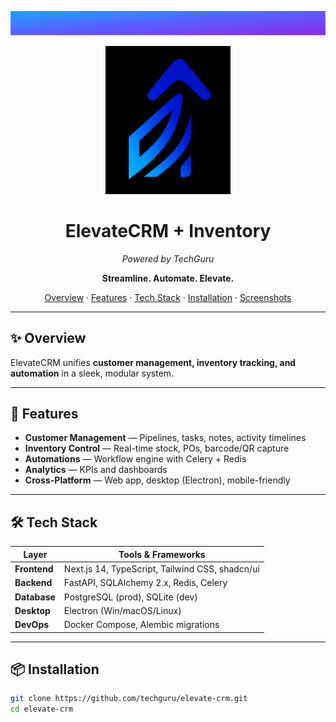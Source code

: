 <!-- Slim gradient banner + centered hero -->
<p align="center">
  <svg width="100%" height="92" viewBox="0 0 1200 92" xmlns="http://www.w3.org/2000/svg" role="img" aria-label="ElevateCRM">
    <defs>
      <linearGradient id="elevateA" x1="0" y1="0" x2="1" y2="1">
        <stop offset="0%" stop-color="#1FA3FF"/>
        <stop offset="50%" stop-color="#5B5CFF"/>
        <stop offset="100%" stop-color="#8A2BE2"/>
      </linearGradient>
    </defs>
    <rect width="1200" height="92" fill="url(#elevateA)"/>
  </svg>
</p>

<div align="center">
  <img src="assets/logo-elevatecrm.png" alt="ElevateCRM Logo" width="200" />
  <h1>ElevateCRM + Inventory</h1>
  <p><em>Powered by TechGuru</em></p>
  <p><strong>Streamline. Automate. Elevate.</strong></p>

  <p>
    <a href="#-overview">Overview</a> ·
    <a href="#-features">Features</a> ·
    <a href="#-tech-stack">Tech Stack</a> ·
    <a href="#-installation">Installation</a> ·
    <a href="#-screenshots">Screenshots</a>
  </p>
</div>

---

## ✨ Overview
ElevateCRM unifies **customer management, inventory tracking, and automation** in a sleek, modular system.

---

## 🚀 Features
- **Customer Management** — Pipelines, tasks, notes, activity timelines  
- **Inventory Control** — Real-time stock, POs, barcode/QR capture  
- **Automations** — Workflow engine with Celery + Redis  
- **Analytics** — KPIs and dashboards  
- **Cross-Platform** — Web app, desktop (Electron), mobile-friendly

---

## 🛠 Tech Stack
| Layer        | Tools & Frameworks |
|-------------|---------------------|
| **Frontend** | Next.js 14, TypeScript, Tailwind CSS, shadcn/ui |
| **Backend**  | FastAPI, SQLAlchemy 2.x, Redis, Celery |
| **Database** | PostgreSQL (prod), SQLite (dev) |
| **Desktop**  | Electron (Win/macOS/Linux) |
| **DevOps**   | Docker Compose, Alembic migrations |

---

## 📦 Installation

```bash
git clone https://github.com/techguru/elevate-crm.git
cd elevate-crm